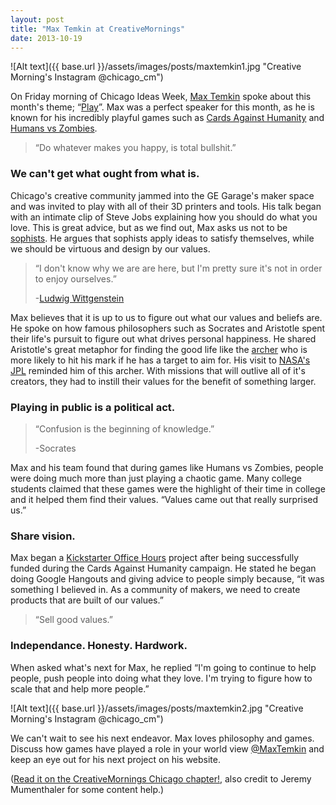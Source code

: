 ```yaml
---
layout: post
title: "Max Temkin at CreativeMornings"
date: 2013-10-19
---
```



![Alt text]({{ base.url }}/assets/images/posts/maxtemkin1.jpg "Creative Morning's Instagram @chicago_cm")

On Friday morning of Chicago Ideas Week, [Max Temkin](http://maxistentialism.com/) spoke about this month's theme; “[Play](http://creativemornings.com/themes/play)”. Max was a perfect speaker for this month, as he is known for his incredibly playful games such as [Cards Against Humanity](http://cardsagainsthumanity.com/) and [Humans vs Zombies](http://humansvszombies.org/).

>“Do whatever makes you happy, is total bullshit.”

### We can't get what ought from what is.

Chicago's creative community jammed into the GE Garage's maker space and was invited to play with all of their 3D printers and tools. His talk began with an intimate clip of Steve Jobs explaining how you should do what you love. This is great advice, but as we find out, Max asks us not to be [sophists](http://en.wikipedia.org/wiki/Sophist). He argues that sophists apply ideas to satisfy themselves, while we should be virtuous and design by our values. 

>“I don't know why we are are here, but I'm pretty sure it's not in order to enjoy ourselves.”
>
>-[Ludwig Wittgenstein](http://en.wikiquote.org/wiki/Ludwig_Wittgenstein)

Max believes that it is up to us to figure out what our values and beliefs are. He spoke on how famous philosophers such as Socrates and Aristotle spent their life's pursuit to figure out what drives personal happiness. He shared Aristotle's great metaphor for finding the good life like the [archer](http://www.scu.edu/ethics/publications/iie/v10n1/spice.html) who is more likely to hit his mark if he has a target to aim for. His visit to [NASA's JPL](http://www.jpl.nasa.gov/) reminded him of this archer. With missions that will outlive all of it's creators, they had to instill their values for the benefit of something larger.

### Playing in public is a political act. 

>“Confusion is the beginning of knowledge.”
>
>-Socrates

Max and his team found that during games like Humans vs Zombies, people were doing much more than just playing a chaotic game. Many college students claimed that these games were the highlight of their time in college and it helped them find their values. “Values came out that really surprised us.”

### Share vision.

Max began a [Kickstarter Office Hours](http://maxistentialist.tumblr.com/post/47207276845/kickstarter) project after being successfully funded during the Cards Against Humanity campaign. He stated he began doing Google Hangouts and giving advice to people simply because, “it was something I believed in. As a community of makers, we need to create products that are built of our values.”

>“Sell good values.”

### Independance. Honesty. Hardwork.

When asked what's next for Max, he replied “I'm going to continue to help people, push people into doing what they love. I'm trying to figure how to scale that and help more people.”

![Alt text]({{ base.url }}/assets/images/posts/maxtemkin2.jpg "Creative Morning's Instagram @chicago_cm")

We can't wait to see his next endeavor. Max loves philosophy and games. Discuss how games have played a role in your world view [@MaxTemkin](https://twitter.com/MaxTemkin )‎ and keep an eye out for his next project on his website.

([Read it on the CreativeMornings Chicago chapter!](http://creativemornings.com/blog-posts/828), also credit to Jeremy Mumenthaler for some content help.)